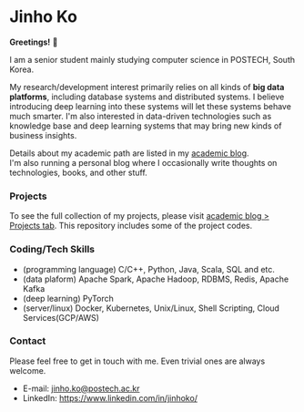 # Jinho Ko

**Greetings!** :star_struck:	

I am a senior student mainly studying computer science in POSTECH, South Korea.

My research/development interest primarily relies on all kinds of **big data platforms**, including database systems and distributed systems. I believe introducing deep learning into these systems will let these systems behave much smarter. I'm also interested in data-driven technologies such as knowledge base and deep learning systems that may bring new kinds of business insights.

Details about my academic path are listed in my [academic blog](https://jinhoko.github.io/).  
I'm also running a personal blog where I occasionally write thoughts on technologies, books, and other stuff.

### Projects

To see the full collection of my projects, please visit [academic blog > Projects tab](https://jinhoko.github.io/projects). This repository includes some of the project codes.

### Coding/Tech Skills
- (programming language) C/C++, Python, Java, Scala, SQL and etc.
- (data plaform) Apache Spark, Apache Hadoop, RDBMS, Redis, Apache Kafka
- (deep learning) PyTorch
- (server/linux) Docker, Kubernetes, Unix/Linux, Shell Scripting, Cloud Services(GCP/AWS)

### Contact

Please feel free to get in touch with me. Even trivial ones are always welcome.
- E-mail: jinho.ko@postech.ac.kr
- LinkedIn: https://www.linkedin.com/in/jinhoko/
